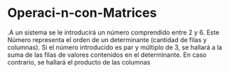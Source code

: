 # Operaci-n-con-Matrices
.A un sistema se le introducirá un número comprendido entre 2 y 6. Este Número representa el orden de un determinante (cantidad de filas y columnas). Si el número introducido es par y múltiplo de 3, se hallará a la suma de las filas de valores contenidos en el determinante. En caso contrario, se hallará el producto de las columnas
